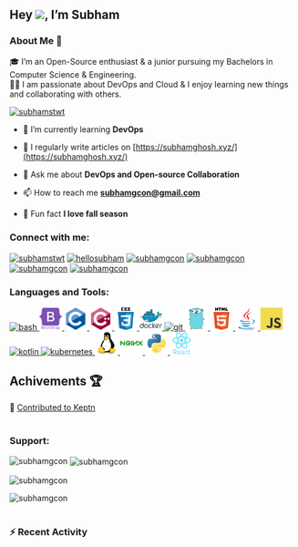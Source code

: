 ## Hey <img src="https://github.com/TheDudeThatCode/TheDudeThatCode/blob/master/Assets/Hi.gif" width="29px">, I’m Subham


### About Me 🚀
🎓 I’m an Open-Source enthusiast & a junior pursuing my Bachelors in Computer Science & Engineering.</br>
👨‍💻  I am passionate about DevOps and Cloud & I enjoy learning new things and collaborating with others.</br>

<p align="left"> <a href="https://twitter.com/subhamstwt" target="blank"><img src="https://img.shields.io/twitter/follow/subhamstwt?logo=twitter&style=for-the-badge" alt="subhamstwt" /></a> </p>

- 🌱 I’m currently learning **DevOps**

- 📝 I regularly write articles on [https://subhamghosh.xyz/](https://subhamghosh.xyz/)

- 💬 Ask me about **DevOps and Open-source Collaboration**

- 📫 How to reach me **subhamgcon@gmail.com**

- 🍁 Fun fact **I love fall season**

<h3 align="left">Connect with me:</h3>
<p align="left">
<a href="https://twitter.com/subhamstwt" target="blank"><img align="center" src="https://raw.githubusercontent.com/rahuldkjain/github-profile-readme-generator/master/src/images/icons/Social/twitter.svg" alt="subhamstwt" height="30" width="40" /></a>
<a href="https://linkedin.com/in/hellosubham" target="blank"><img align="center" src="https://raw.githubusercontent.com/rahuldkjain/github-profile-readme-generator/master/src/images/icons/Social/linked-in-alt.svg" alt="hellosubham" height="30" width="40" /></a>
<a href="https://stackoverflow.com/users/subhamgcon" target="blank"><img align="center" src="https://raw.githubusercontent.com/rahuldkjain/github-profile-readme-generator/master/src/images/icons/Social/stack-overflow.svg" alt="subhamgcon" height="30" width="40" /></a>
<a href="https://instagram.com/subhamgcon" target="blank"><img align="center" src="https://raw.githubusercontent.com/rahuldkjain/github-profile-readme-generator/master/src/images/icons/Social/instagram.svg" alt="subhamgcon" height="30" width="40" /></a>
<a href="https://www.hackerrank.com/subhamgcon" target="blank"><img align="center" src="https://raw.githubusercontent.com/rahuldkjain/github-profile-readme-generator/master/src/images/icons/Social/hackerrank.svg" alt="subhamgcon" height="30" width="40" /></a>
<a href="https://www.leetcode.com/subhamgcon" target="blank"><img align="center" src="https://raw.githubusercontent.com/rahuldkjain/github-profile-readme-generator/master/src/images/icons/Social/leet-code.svg" alt="subhamgcon" height="30" width="40" /></a>
</p>

<h3 align="left">Languages and Tools:</h3>
<p align="left"> <a href="https://www.gnu.org/software/bash/" target="_blank" rel="noreferrer"> <img src="https://www.vectorlogo.zone/logos/gnu_bash/gnu_bash-icon.svg" alt="bash" width="40" height="40"/> </a> <a href="https://getbootstrap.com" target="_blank" rel="noreferrer"> <img src="https://raw.githubusercontent.com/devicons/devicon/master/icons/bootstrap/bootstrap-plain-wordmark.svg" alt="bootstrap" width="40" height="40"/> </a> <a href="https://www.cprogramming.com/" target="_blank" rel="noreferrer"> <img src="https://raw.githubusercontent.com/devicons/devicon/master/icons/c/c-original.svg" alt="c" width="40" height="40"/> </a> <a href="https://www.w3schools.com/cpp/" target="_blank" rel="noreferrer"> <img src="https://raw.githubusercontent.com/devicons/devicon/master/icons/cplusplus/cplusplus-original.svg" alt="cplusplus" width="40" height="40"/> </a> <a href="https://www.w3schools.com/css/" target="_blank" rel="noreferrer"> <img src="https://raw.githubusercontent.com/devicons/devicon/master/icons/css3/css3-original-wordmark.svg" alt="css3" width="40" height="40"/> </a> <a href="https://www.docker.com/" target="_blank" rel="noreferrer"> <img src="https://raw.githubusercontent.com/devicons/devicon/master/icons/docker/docker-original-wordmark.svg" alt="docker" width="40" height="40"/> </a> <a href="https://git-scm.com/" target="_blank" rel="noreferrer"> <img src="https://www.vectorlogo.zone/logos/git-scm/git-scm-icon.svg" alt="git" width="40" height="40"/> </a> <a href="https://golang.org" target="_blank" rel="noreferrer"> <img src="https://raw.githubusercontent.com/devicons/devicon/master/icons/go/go-original.svg" alt="go" width="40" height="40"/> </a> <a href="https://www.w3.org/html/" target="_blank" rel="noreferrer"> <img src="https://raw.githubusercontent.com/devicons/devicon/master/icons/html5/html5-original-wordmark.svg" alt="html5" width="40" height="40"/> </a> <a href="https://www.java.com" target="_blank" rel="noreferrer"> <img src="https://raw.githubusercontent.com/devicons/devicon/master/icons/java/java-original.svg" alt="java" width="40" height="40"/> </a> <a href="https://developer.mozilla.org/en-US/docs/Web/JavaScript" target="_blank" rel="noreferrer"> <img src="https://raw.githubusercontent.com/devicons/devicon/master/icons/javascript/javascript-original.svg" alt="javascript" width="40" height="40"/> </a> <a href="https://kotlinlang.org" target="_blank" rel="noreferrer"> <img src="https://www.vectorlogo.zone/logos/kotlinlang/kotlinlang-icon.svg" alt="kotlin" width="40" height="40"/> </a> <a href="https://kubernetes.io" target="_blank" rel="noreferrer"> <img src="https://www.vectorlogo.zone/logos/kubernetes/kubernetes-icon.svg" alt="kubernetes" width="40" height="40"/> </a> <a href="https://www.linux.org/" target="_blank" rel="noreferrer"> <img src="https://raw.githubusercontent.com/devicons/devicon/master/icons/linux/linux-original.svg" alt="linux" width="40" height="40"/> </a> <a href="https://www.nginx.com" target="_blank" rel="noreferrer"> <img src="https://raw.githubusercontent.com/devicons/devicon/master/icons/nginx/nginx-original.svg" alt="nginx" width="40" height="40"/> </a> <a href="https://www.python.org" target="_blank" rel="noreferrer"> <img src="https://raw.githubusercontent.com/devicons/devicon/master/icons/python/python-original.svg" alt="python" width="40" height="40"/> </a> <a href="https://reactjs.org/" target="_blank" rel="noreferrer"> <img src="https://raw.githubusercontent.com/devicons/devicon/master/icons/react/react-original-wordmark.svg" alt="react" width="40" height="40"/> </a> </p>


## Achivements 🏆

🚀 [Contributed to Keptn](https://github.com/keptn/keptn.github.io/pull/1132) <br /><br />



<h3 align="left">Support:</h3>


<p><img align="left" src="https://github-readme-stats.vercel.app/api/top-langs?username=subhamgcon&show_icons=true&locale=en&layout=compact" alt="subhamgcon" /></p>

<p>&nbsp;<img align="center" src="https://github-readme-stats.vercel.app/api?username=subhamgcon&show_icons=true&locale=en" alt="subhamgcon" /></p>

<p><img align="center" src="https://github-readme-streak-stats.herokuapp.com/?user=subhamgcon&" alt="subhamgcon" /></p>


<p><a href="https://www.buymeacoffee.com/subhamgcon"> <img align="left" src="https://cdn.buymeacoffee.com/buttons/v2/default-yellow.png" height="50" width="210" alt="subhamgcon" /></a></p><br><br>

### :zap: Recent Activity

<!--START_SECTION:activity-->

<!--END_SECTION:activity-->

